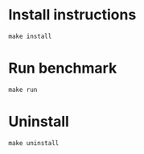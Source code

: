 # Install instructions

```
make install
```

# Run benchmark

```
make run
```

# Uninstall

```
make uninstall
```
